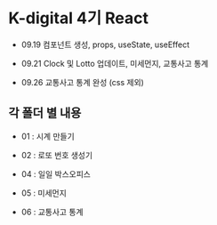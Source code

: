# K-digital 4기 React

+ 09.19 컴포넌트 생성, props, useState, useEffect

+ 09.21 Clock 및 Lotto 업데이트, 미세먼지, 교통사고 통계

+ 09.26 교통사고 통계 완성 (css 제외)

## 각 폴더 별 내용 

+ 01 : 시계 만들기

+ 02 : 로또 번호 생성기

+ 04 : 일일 박스오피스

+ 05 : 미세먼지 

+ 06 : 교통사고 통계